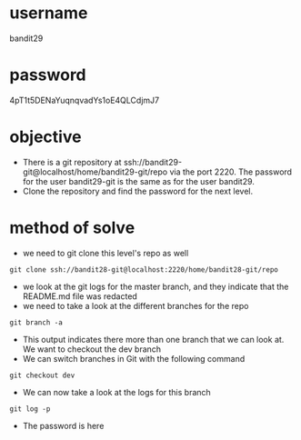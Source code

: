 # username
bandit29
# password
4pT1t5DENaYuqnqvadYs1oE4QLCdjmJ7
# objective
* There is a git repository at ssh://bandit29-git@localhost/home/bandit29-git/repo via the port 2220. The password for the user bandit29-git is the same as for the user bandit29.
* Clone the repository and find the password for the next level.
# method of solve
* we need to git clone this level's repo as well
```
git clone ssh://bandit28-git@localhost:2220/home/bandit28-git/repo
```
* we look at the git logs for the master branch, and they indicate that the README.md file was redacted
* we need to take a look at the different branches for the repo
```
git branch -a
```
* This output indicates there more than one branch that we can look at. We want to checkout the dev branch
* We can switch branches in Git with the following command
```
git checkout dev
```
* We can now take a look at the logs for this branch
```
git log -p
```
* The password is here
